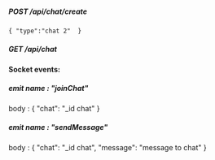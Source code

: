 ##### POST /api/chat/create 
``{
  "type":"chat 2" 
}``

##### GET /api/chat


#### Socket events:

##### emit name : "joinChat"
body : {
    "chat": "_id chat"
}

##### emit name : "sendMessage"
body : {
    "chat": "_id chat",
    "message": "message to chat"
}